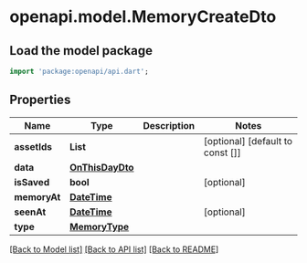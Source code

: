 # openapi.model.MemoryCreateDto

## Load the model package
```dart
import 'package:openapi/api.dart';
```

## Properties
Name | Type | Description | Notes
------------ | ------------- | ------------- | -------------
**assetIds** | **List<String>** |  | [optional] [default to const []]
**data** | [**OnThisDayDto**](OnThisDayDto.md) |  | 
**isSaved** | **bool** |  | [optional] 
**memoryAt** | [**DateTime**](DateTime.md) |  | 
**seenAt** | [**DateTime**](DateTime.md) |  | [optional] 
**type** | [**MemoryType**](MemoryType.md) |  | 

[[Back to Model list]](../README.md#documentation-for-models) [[Back to API list]](../README.md#documentation-for-api-endpoints) [[Back to README]](../README.md)


